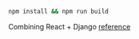 ```sh
npm install && npm run build
````
Combining React + Django [reference](https://github.com/techwithtim/Music-Controller-Web-App-Tutorial/tree/main/Tutorial%201%20-%204/frontend)